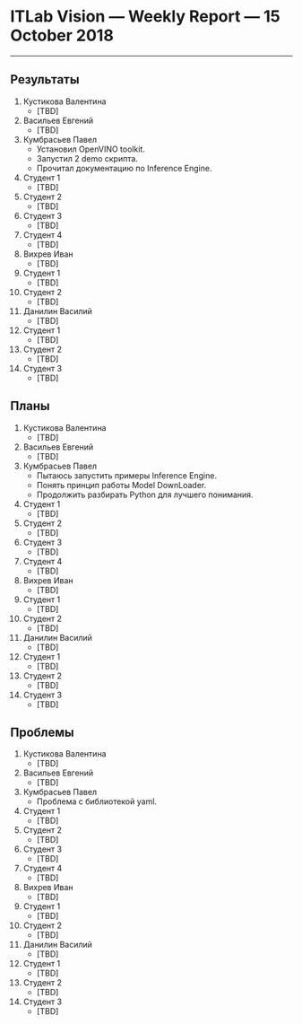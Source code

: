 # ITLab Vision — Weekly Report — 15 October 2018

----------------

## Результаты

  1. Кустикова Валентина
     - [TBD]
  1. Васильев Евгений
     - [TBD]
  1. Кумбрасьев Павел
     - Установил OpenVINO toolkit.
     - Запустил 2 demo скрипта.
     - Прочитал документацию по Inference Engine.
  1. Студент 1
     - [TBD]
  1. Студент 2
     - [TBD]
  1. Студент 3
     - [TBD]
  1. Студент 4
     - [TBD]
  1. Вихрев Иван
     - [TBD]
  1. Студент 1
     - [TBD]
  1. Студент 2
     - [TBD]
  1. Данилин Василий
     - [TBD]
  1. Студент 1
     - [TBD]
  1. Студент 2
     - [TBD]
  1. Студент 3
     - [TBD]

## Планы

  1. Кустикова Валентина
     - [TBD]
  1. Васильев Евгений
     - [TBD]
  1. Кумбрасьев Павел
     - Пытаюсь запустить примеры Inference Engine.
     - Понять принцип работы Model DownLoader.
     - Продолжить разбирать Python для лучшего понимания.
  1. Студент 1
     - [TBD]
  1. Студент 2
     - [TBD]
  1. Студент 3
     - [TBD]
  1. Студент 4
     - [TBD]
  1. Вихрев Иван
     - [TBD]
  1. Студент 1
     - [TBD]
  1. Студент 2
     - [TBD]
  1. Данилин Василий
     - [TBD]
  1. Студент 1
     - [TBD]
  1. Студент 2
     - [TBD]
  1. Студент 3
     - [TBD]

## Проблемы

  1. Кустикова Валентина
     - [TBD]
  1. Васильев Евгений
     - [TBD]
  1. Кумбрасьев Павел
     - Проблема с библиотекой yaml.
  1. Студент 1
     - [TBD]
  1. Студент 2
     - [TBD]
  1. Студент 3
     - [TBD]
  1. Студент 4
     - [TBD]
  1. Вихрев Иван
     - [TBD]
  1. Студент 1
     - [TBD]
  1. Студент 2
     - [TBD]
  1. Данилин Василий
     - [TBD]
  1. Студент 1
     - [TBD]
  1. Студент 2
     - [TBD]
  1. Студент 3
     - [TBD]


<!-- LINKS -->
